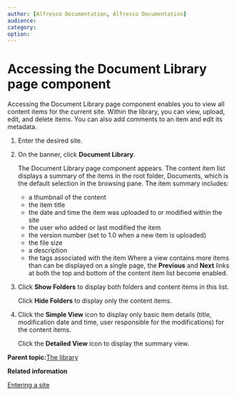 ```yaml
---
author: [Alfresco Documentation, Alfresco Documentation]
audience: 
category: 
option: 
---
```


# Accessing the Document Library page component

Accessing the Document Library page component enables you to view all content items for the current site. Within the library, you can view, upload, edit, and delete items. You can also add comments to an item and edit its metadata.

1.  Enter the desired site.

2.  On the banner, click **Document Library**.

    The Document Library page component appears. The content item list displays a summary of the items in the root folder, Documents, which is the default selection in the browsing pane. The item summary includes:

    -   a thumbnail of the content
    -   the item title
    -   the date and time the item was uploaded to or modified within the site
    -   the user who added or last modified the item
    -   the version number \(set to 1.0 when a new item is uploaded\)
    -   the file size
    -   a description
    -   the tags associated with the item
    Where a view contains more items than can be displayed on a single page, the **Previous** and **Next** links at both the top and bottom of the content item list become enabled.

3.  Click **Show Folders** to display both folders and content items in this list.

    Click **Hide Folders** to display only the content items.

4.  Click the **Simple View** icon to display only basic item details \(title, modification date and time, user responsible for the modifications\) for the content items.

    Click the **Detailed View** icon to display the summary view.


**Parent topic:**[The library](../concepts/library-intro.md)

**Related information**  


[Entering a site](dashboard-site-enter.md)


